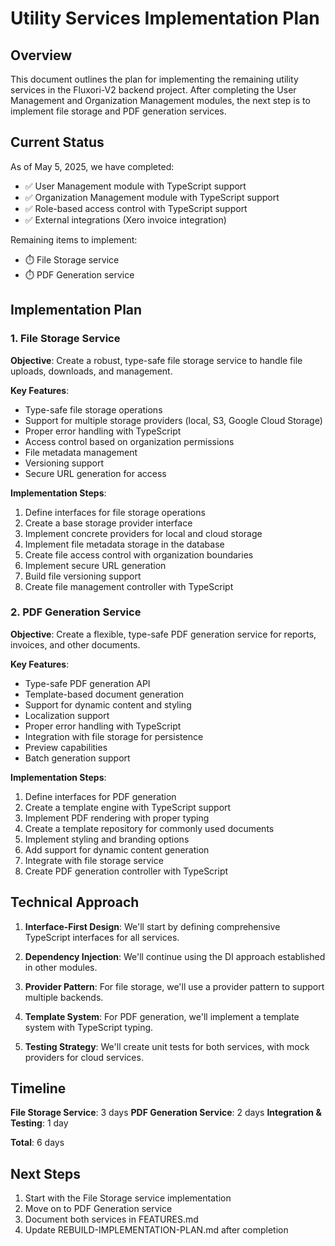 # Utility Services Implementation Plan

## Overview

This document outlines the plan for implementing the remaining utility services in the Fluxori-V2 backend project. After completing the User Management and Organization Management modules, the next step is to implement file storage and PDF generation services.

## Current Status

As of May 5, 2025, we have completed:

- ✅ User Management module with TypeScript support
- ✅ Organization Management module with TypeScript support
- ✅ Role-based access control with TypeScript support
- ✅ External integrations (Xero invoice integration)

Remaining items to implement:

- ⏱️ File Storage service
- ⏱️ PDF Generation service

## Implementation Plan

### 1. File Storage Service

**Objective**: Create a robust, type-safe file storage service to handle file uploads, downloads, and management.

**Key Features**:
- Type-safe file storage operations
- Support for multiple storage providers (local, S3, Google Cloud Storage)
- Proper error handling with TypeScript
- Access control based on organization permissions
- File metadata management
- Versioning support
- Secure URL generation for access

**Implementation Steps**:
1. Define interfaces for file storage operations
2. Create a base storage provider interface
3. Implement concrete providers for local and cloud storage
4. Implement file metadata storage in the database
5. Create file access control with organization boundaries
6. Implement secure URL generation
7. Build file versioning support
8. Create file management controller with TypeScript

### 2. PDF Generation Service

**Objective**: Create a flexible, type-safe PDF generation service for reports, invoices, and other documents.

**Key Features**:
- Type-safe PDF generation API
- Template-based document generation
- Support for dynamic content and styling
- Localization support
- Proper error handling with TypeScript
- Integration with file storage for persistence
- Preview capabilities
- Batch generation support

**Implementation Steps**:
1. Define interfaces for PDF generation
2. Create a template engine with TypeScript support
3. Implement PDF rendering with proper typing
4. Create a template repository for commonly used documents
5. Implement styling and branding options
6. Add support for dynamic content generation
7. Integrate with file storage service
8. Create PDF generation controller with TypeScript

## Technical Approach

1. **Interface-First Design**: We'll start by defining comprehensive TypeScript interfaces for all services.

2. **Dependency Injection**: We'll continue using the DI approach established in other modules.

3. **Provider Pattern**: For file storage, we'll use a provider pattern to support multiple backends.

4. **Template System**: For PDF generation, we'll implement a template system with TypeScript typing.

5. **Testing Strategy**: We'll create unit tests for both services, with mock providers for cloud services.

## Timeline

**File Storage Service**: 3 days
**PDF Generation Service**: 2 days
**Integration & Testing**: 1 day

**Total**: 6 days

## Next Steps

1. Start with the File Storage service implementation
2. Move on to PDF Generation service
3. Document both services in FEATURES.md
4. Update REBUILD-IMPLEMENTATION-PLAN.md after completion